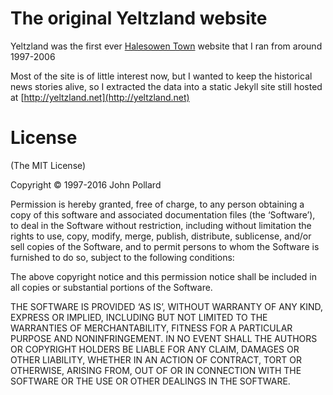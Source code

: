 # The original Yeltzland website #

Yeltzland was the first ever [Halesowen Town](http://ht-fc.com) website that I ran from around 1997-2006

Most of the site is of little interest now, but I wanted to keep the historical news stories alive, so I extracted the data into a static Jekyll site still hosted at [http://yeltzland.net](http://yeltzland.net)

# License #

(The MIT License)

Copyright © 1997-2016 John Pollard

Permission is hereby granted, free of charge, to any person obtaining a copy of this software and associated documentation files (the ‘Software’), to deal in the Software without restriction, including without limitation the rights to use, copy, modify, merge, publish, distribute, sublicense, and/or sell copies of the Software, and to permit persons to whom the Software is furnished to do so, subject to the following conditions:

The above copyright notice and this permission notice shall be included in all copies or substantial portions of the Software.

THE SOFTWARE IS PROVIDED ‘AS IS’, WITHOUT WARRANTY OF ANY KIND, EXPRESS OR IMPLIED, INCLUDING BUT NOT LIMITED TO THE WARRANTIES OF MERCHANTABILITY, FITNESS FOR A PARTICULAR PURPOSE AND NONINFRINGEMENT. IN NO EVENT SHALL THE AUTHORS OR COPYRIGHT HOLDERS BE LIABLE FOR ANY CLAIM, DAMAGES OR OTHER LIABILITY, WHETHER IN AN ACTION OF CONTRACT, TORT OR OTHERWISE, ARISING FROM, OUT OF OR IN CONNECTION WITH THE SOFTWARE OR THE USE OR OTHER DEALINGS IN THE SOFTWARE.

